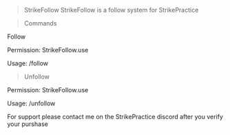 >StrikeFollow
 StrikeFollow is a follow system for StrikePractice

>Commands

Follow

Permission: StrikeFollow.use

Usage: /follow <playername>

>Unfollow

Permission: StrikeFollow.use

Usage: /unfollow


For support please contact me on the StrikePractice discord after you verify your purshase
